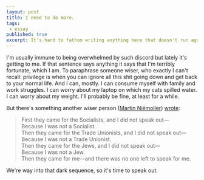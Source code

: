 ```yaml
---
layout: post
title: I need to do more.
tags:
 - essay
published: true
excerpt: It's hard to fathom writing anything here that doesn't run aground on any number of logical fallacies and yet says anything worth reading. Certainly the current social and political climate is not unprecedented in its aesthetics, but it may be in its scale and the efficiency with which damage can be done.
---
```

<!-- It's hard to fathom writing anything here that doesn't run aground on any number of logical fallacies and yet says anything worth reading. Certainly the current social and political climate is not unprecedented in its aesthetics, but it may be in its scale and the efficiency with which damage can be done. -->

I'm usually immune to being overwhelmed by such discord but lately it's getting to me. If that sentence says anything it says that I'm terribly fortunate, which I am. To paraphrase someone wiser, who exactly I can't recall: privilege is when you can ignore all this shit going down and get back to your normal life. And I can, mostly. I can consume myself with family and work struggles. I can worry about my laptop on which my cats spilled water. I can worry about my weight. I'll probably be fine, at least for a while.

But there's something another wiser person ([Martin Niëmoller](https://en.wikipedia.org/wiki/Martin_Niem%C3%B6ller)) [wrote](https://en.wikipedia.org/wiki/First_they_came_...):

<blockquote>First they came for the Socialists, and I did not speak out—</br>
Because I was not a Socialist.</br>
Then they came for the Trade Unionists, and I did not speak out—</br>
Because I was not a Trade Unionist.</br>
Then they came for the Jews, and I did not speak out—</br>
Because I was not a Jew.</br>
Then they came for me—and there was no one left to speak for me.</blockquote>

We're way into that dark sequence, so it's time to speak out.
